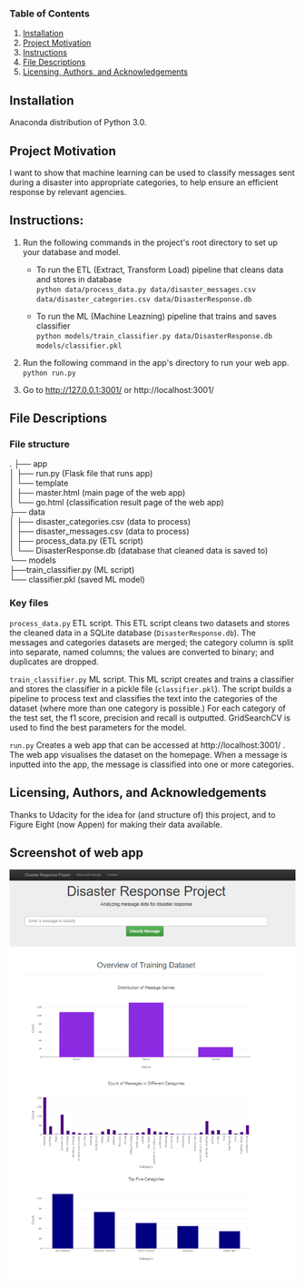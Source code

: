 ### Table of Contents

1. [Installation](#installation)
2. [Project Motivation](#motivation)
3. [Instructions](#instructions)
4. [File Descriptions](#files)
5. [Licensing, Authors, and Acknowledgements](#licensing)

## Installation <a name="installation"></a>
Anaconda distribution of Python 3.0. 

## Project Motivation<a name="motivation"></a>

I want to show that machine learning can be used to classify messages sent during a disaster into appropriate categories, to help ensure an efficient response by relevant agencies.

## Instructions: <a name="instructions"></a>
1. Run the following commands in the project's root directory to set up your database and model.

    - To run the ETL (Extract, Transform Load) pipeline that cleans data and stores in database  
      `python data/process_data.py data/disaster_messages.csv data/disaster_categories.csv data/DisasterResponse.db`
        
    - To run the ML (Machine Leazning) pipeline that trains and saves classifier  
      `python models/train_classifier.py data/DisasterResponse.db models/classifier.pkl`

2. Run the following command in the app's directory to run your web app.  
   `python run.py`

3. Go to http://127.0.0.1:3001/ or http://localhost:3001/

## File Descriptions <a name="files"></a>

### File structure
.
├── app    
│   ├── run.py  (Flask file that runs app)  
│   └── template       
│       ├── master.html  (main page of the web app)        
│       └── go.html  (classification result page of the web app)          
├── data      
│   ├── disaster_categories.csv  (data to process)         
│   ├── disaster_messages.csv  (data to process)        
│   ├── process_data.py  (ETL script)      
│   └── DisasterResponse.db   (database that cleaned data is saved to)       
└── models    
    ├──train_classifier.py (ML script)     
    └── classifier.pkl  (saved ML model)       

### Key files
`process_data.py`
ETL script. This ETL script cleans two datasets and stores the cleaned data in a SQLite database (`DisasterResponse.db`). 
The messages and categories datasets are merged; the category column is split into separate, named columns; the values are converted to binary; and duplicates are dropped. 

`train_classifier.py`
ML script. This ML script creates and trains a classifier and stores the classifier in a pickle file (`classifier.pkl`).
The script builds a pipeline to process text and classifies the text into the categories of the dataset (where more than one category is possible.)
For each category of the test set, the f1 score, precision and recall is outputted.
GridSearchCV is used to find the best parameters for the model.

`run.py`
Creates a web app that can be accessed at http://localhost:3001/ .
The web app visualises the dataset on the homepage.
When a message is inputted into the app, the message is classified into one or more categories. 

## Licensing, Authors, and Acknowledgements <a name="licensing"></a>
Thanks to Udacity for the idea for (and structure of) this project, and to Figure Eight (now Appen) for making their data available.


## Screenshot of web app
<p align="center">
  <img src="home_screenshot.PNG" />
</p>
